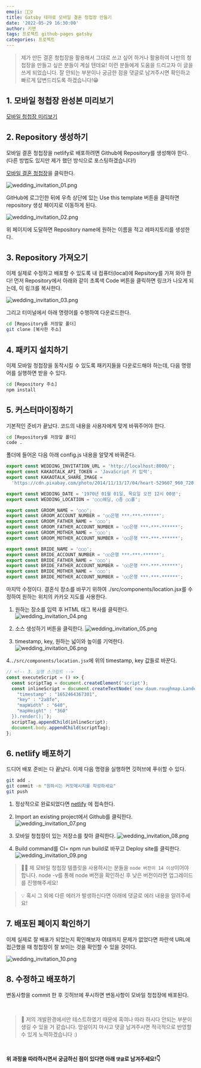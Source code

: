 ```yaml
---
emoji: 👰🏻‍♀️
title: Gatsby 테마로 모바일 결혼 청첩장 만들기
date: '2022-05-29 16:30:00'
author: 키맨
tags: 프로젝트 github-pages gatsby
categories: 프로젝트
---
```


> 제가 만든 결혼 청첩장을 활용해서 그대로 쓰고 싶어 하거나 활용하여 나만의 청첩장을 만들고 싶은 분들이 계실 텐데요! 이런 분들에게 도움을 드리고자 이 글을 쓰게 되었습니다. 잘 안되는 부분이나 궁금한 점을 댓글로 남겨주시면 확인하고 빠르게 답변드리도록 하겠습니다!😁

## 1. 모바일 청첩장 완성본 미리보기

[모바일 청첩장 미리보기](https://wedding-templete.netlify.app/)

## 2. Repository 생성하기

모바일 결혼 청첩장을 netlify로 배포하려면 Github에 Repository를 생성해야 한다. (다른 방법도 있지만 제가 했던 방식으로 포스팅하겠습니다!)

[모바일 결혼 청첩장](https://github.com/S-jooyoung/WEDDING_INVITATION)을 클릭한다.

![wedding_invitation_01.png](wedding_invitation_01.png)

GitHub에 로그인한 뒤에 우측 상단에 있는 Use this template 버튼을 클릭하면 repository 생성 페이지로 이동하게 된다.

![wedding_invitation_02.png](wedding_invitation_02.png)

위 페이지에 도달하면 Repository name에 원하는 이름을 적고 레파지토리를 생성한다.

## 3. Repository 가져오기

이제 실제로 수정하고 배포할 수 있도록 내 컴퓨터(local)에 Repsitory를 가져 와야 한다! 먼저 Repository에서 아래와 같이 초록색 Code 버튼을 클릭하면 링크가 나오게 되는데, 이 링크를 복사한다.

![wedding_invitation_03.png](wedding_invitation_03.png)

그리고 터미널에서 아래 명령어를 수행하여 다운로드한다.

```bash
cd [Repository를 저장할 폴더]
git clone [복사한 주소]
```

## 4. 패키지 설치하기

이제 모바일 청첩장을 동작시킬 수 있도록 패키지들을 다운로드해야 하는데, 다음 명령어를 실행하면 받을 수 있다.

```bash
cd [Repository 주소]
npm install
```

## 5. 커스터마이징하기

기본적인 준비가 끝났다. 코드의 내용을 사용자에게 맞게 바꿔주어야 한다.

```bash
cd [Repository를 저장할 폴더]
code .
```

폴더에 들어온 다음 아래 config.js 내용을 알맞게 바꿔준다.

```javascript
export const WEDDING_INVITATION_URL = 'http://localhost:8000/';
export const KAKAOTALK_API_TOKEN = 'JavaScript 키 입력';
export const KAKAOTALK_SHARE_IMAGE =
  'https://cdn.pixabay.com/photo/2014/11/13/17/04/heart-529607_960_720.jpg';

export const WEDDING_DATE = '1970년 01월 01일, 목요일 오전 12시 00분';
export const WEDDING_LOCATION = '○○○웨딩, ○층 ○○홀';

export const GROOM_NAME = '○○○';
export const GROOM_ACCOUNT_NUMBER = '○○은행 ***-***-******';
export const GROOM_FATHER_NAME = '○○○';
export const GROOM_FATHER_ACCOUNT_NUMBER = '○○은행 ***-***-******';
export const GROOM_MOTHER_NAME = '○○○';
export const GROOM_MOTHER_ACCOUNT_NUMBER = '○○은행 ***-***-******';

export const BRIDE_NAME = '○○○';
export const BRIDE_ACCOUNT_NUMBER = '○○은행 ***-***-******';
export const BRIDE_FATHER_NAME = '○○○';
export const BRIDE_FATHER_ACCOUNT_NUMBER = '○○은행 ***-***-******';
export const BRIDE_MOTHER_NAME = '○○○';
export const BRIDE_MOTHER_ACCOUNT_NUMBER = '○○은행 ***-***-******';
```

마지막 수정이다. 결혼식 장소를 바꾸기 위하여 ./src/components/location.jsx를 수정하여 원하는 위치의 카카오 지도를 사용한다.

1. 원하는 장소를 입력 후 HTML 태그 복사를 클릭한다.
   ![wedding_invitation_04.png](wedding_invitation_04.png)

2. 소스 생성하기 버튼을 클릭한다.
   ![wedding_invitation_05.png](wedding_invitation_05.png)

3. timestamp, key, 원하는 넓이와 높이를 기억한다.
   ![wedding_invitation_06.png](wedding_invitation_06.png)

4.`./src/components/location.jsx`에 위의 timestamp, key 값들로 바꾼다.

```javascript
// <!-- 3. 실행 스크립트 -->
const executeScript = () => {
  const scriptTag = document.createElement('script');
  const inlineScript = document.createTextNode(`new daum.roughmap.Lander({
    "timestamp" : "1652464367301",
    "key" : "2a8fe",
    "mapWidth" : "640",
    "mapHeight" : "360"
  }).render();`);
  scriptTag.appendChild(inlineScript);
  document.body.appendChild(scriptTag);
};
```

## 6. netlify 배포하기

드디어 배포 준비는 다 끝났다. 이제 다음 명령을 실행하면 깃허브에 푸쉬할 수 있다.

```bash
git add .
git commit -m "원하시는 커밋메시지를 작성하세요"
git push
```

1. 정상적으로 완료되었다면 [netlify](https://www.netlify.com/) 에 접속한다.

2. Import an existing project에서 Github를 클릭한다.
   ![wedding_invitation_07.png](wedding_invitation_07.png)

3. 모바일 청첩장이 있는 저장소를 찾아 클릭한다.
   ![wedding_invitation_08.png](wedding_invitation_08.png)

4. Build command를 CI= npm run build로 바꾸고 Deploy site를 클릭한다.
   ![wedding_invitation_09.png](wedding_invitation_09.png)

> 🙋‍♂️ 제 모바일 청첩장 템플릿을 사용하시는 분들을 `node 버전이 14 이상`이어야 합니다.
> node -v를 통해 node 버전을 확인하신 후 낮은 버전이라면 업그레이드를 진행해주세요!

> 💡 혹시 그 외에 다른 에러가 발생하신다면 아래에 댓글로 에러 내용을 알려주세요!

## 7. 배포된 페이지 확인하기

이제 실제로 잘 배포가 되었는지 확인해보자 여태까지 문제가 없었다면 파란색 URL에 접근했을 때 청첩장이 잘 보이는 것을 확인할 수 있을 것이다.

![wedding_invitation_10.png](wedding_invitation_10.png)

## 8. 수정하고 배포하기

변동사항을 commit 한 후 깃허브에 푸시하면 변동사항이 모바일 청첩장에 배포된다.

<br/>

> 🤔 저의 개발환경에서만 테스트하였기 때문에 혹여나 따라 하시다 안되는 부분이 생길 수 있을 거 같습니다. 망설이지 마시고 댓글 남겨주시면 적극적으로 반영할수 있게 노력하겠습니다 :)

<br/>

**위 과정을 따라하시면서 궁금하신 점이 있다면 아래 `댓글`로 남겨주세요!👇**

```toc

```
